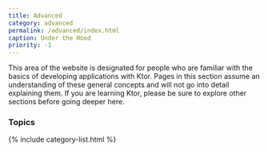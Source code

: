 ```yaml
---
title: Advanced
category: advanced
permalink: /advanced/index.html
caption: Under the Hood
priority: -1
---
```


This area of the website is designated for people who are familiar with the basics of developing applications with Ktor.
Pages in this section assume an understanding of these general concepts and will not go into 
detail explaining them. If you are learning Ktor, please be sure to explore other sections before going deeper here.  

### Topics

{% include category-list.html %}


